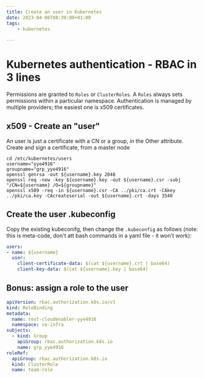 ```yaml
---
title: Create an user in Kubernetes 
date: 2023-04-06T08:39:00+01:00
tags: 
    - kubernetes
    
---
```


# Kubernetes authentication - RBAC in 3 lines
Permissions are granted to `Roles` or `ClusterRoles`. A `Roles` always sets permissions within a particular namespace. 
Authentication is managed by multiple providers; the easiest one is x509 certificates.

## x509 - Create an "user"
An user is just a certificate with a CN or a group, in the Other attribute. 
Create and sign a certificate, from a master node
```shell
cd /etc/kubernetes/users
username="yye4916"
groupname="grp_yye4916"
openssl genrsa -out ${username}.key 2048
openssl req -new -key ${username}.key -out ${username}.csr -subj "/CN=${username} /O=${groupname}"
openssl x509 -req -in ${username}.csr -CA ../pki/ca.crt -CAkey ../pki/ca.key -CAcreateserial -out ${username}.crt -days 3540
```

## Create the user .kubeconfig
Copy the existing kubeconifg, then change the `.kubeconfig` as follows (note: this is meta-code, don't att bash commands in a yaml file - it won't work):
```yaml
users:
- name: ${username}
  user:
    client-certificate-data: $(cat ${username}.crt | base64)
    client-key-data: $(cat ${username}.key | base64)
```


## Bonus: assign a role to the user
```yaml
apiVersion: rbac.authorization.k8s.io/v1
kind: RoleBinding
metadata:
  name: test-cloudenabler-yye4916
  namespace: ce-infra
subjects:
  - kind: Group
    apiGroup: rbac.authorization.k8s.io
    name: grp_yye4916
roleRef:
  apiGroup: rbac.authorization.k8s.io
  kind: ClusterRole
  name: team-role

```
